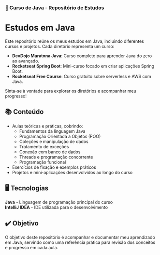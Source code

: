 ### 📖 Curso de Java - Repositório de Estudos

# Estudos em Java

Este repositório reúne os meus estudos em Java, incluindo diferentes cursos e projetos. Cada diretório representa um curso:

- **DevDojo Maratona Java**: Curso completo para aprender Java do zero ao avançado.
- **Rocketseat Spring Boot**: Mini-curso focado em criar aplicações Spring Boot.
- **Rocketseat Free Course**: Curso gratuito sobre serverless e AWS com Java.

Sinta-se à vontade para explorar os diretórios e acompanhar meu progresso!

## 📚 Conteúdo

- Aulas teóricas e práticas, cobrindo:
  - Fundamentos da linguagem Java
  - Programação Orientada a Objetos (POO)
  - Coleções e manipulação de dados
  - Tratamento de exceções
  - Conexão com banco de dados
  - Threads e programação concorrente
  - Programação funcional
- Exercícios de fixação e exemplos práticos
- Projetos e mini-aplicações desenvolvidos ao longo do curso

## 🖥️ Tecnologias

**Java** - Linguagem de programação principal do curso
<br>
**IntelliJ IDEA** - IDE utilizada para o desenvolvimento

## ✔️ Objetivo

O objetivo deste repositório é acompanhar e documentar meu aprendizado em Java, 
servindo como uma referência prática para revisão dos conceitos e progresso em cada aula.